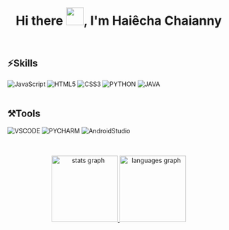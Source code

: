 <h1 align="center">Hi there <img src="https://github.com/sudnyeshtalekar/sudnyeshtalekar/blob/master/Assets/Hi.gif" width="40px">, I'm  Haiêcha Chaianny</h1>




   













<br>

<h2 align="left"> ⚡<b></b>Skills</h2></b>


![JavaScript](https://img.shields.io/badge/JavaScript-323330?style=for-the-badge&logo=javascript&logoColor=F7DF1E) ![HTML5](https://img.shields.io/badge/HTML5-E34F26?style=for-the-badge&logo=html5&logoColor=white) ![CSS3](https://img.shields.io/badge/CSS3-1572B6?style=for-the-badge&logo=css3&logoColor=white) ![PYTHON](https://img.shields.io/badge/Python-14354C?style=for-the-badge&logo=python&logoColor=white) ![JAVA](https://img.shields.io/badge/Java-ED8B00?style=for-the-badge&logo=openjdk&logoColor=white)
<br>
<br>
</div>
<h2 align="left"> ⚒️<b></b>Tools</h2></b>
   
![VSCODE](https://img.shields.io/badge/Visual_Studio_Code-0078D4?style=for-the-badge&logo=visual%20studio%20code&logoColor=white) ![PYCHARM](https://img.shields.io/badge/PyCharm-000000.svg?&style=for-the-badge&logo=PyCharm&logoColor=white) ![AndroidStudio](https://img.shields.io/badge/Android_Studio-3DDC84?style=for-the-badge&logo=android-studio&logoColor=white)

<a href="https://https://github.com/Chaianny">
<div align="center">
  <br>
    <br>
  <img src="https://github-readme-stats.vercel.app/api?username=Chaianny&show_title=false&hide_rank=false&show_icons=true&include_all_commits=true&count_private=true&disable_animations=true&theme=gotham&locale=pt-br&hide_border=t&order=1" height="150" alt="stats graph"  />

  <img src="https://github-readme-stats.vercel.app/api/top-langs?username=Chaianny&locale=pt-br&hide_title=false&layout=compact&card_width=320&langs_count=5&theme=gotham&hide_border=false&order=2" height="150" alt="languages graph"  />
 
</div>
